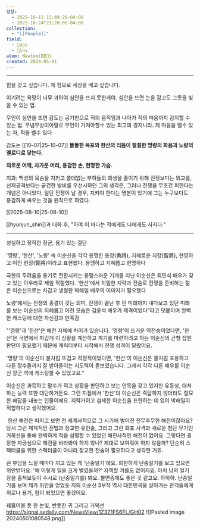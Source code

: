 ```yaml
---
성장:
  - 2025-10-13 15:49:26-04:00
  - 2025-10-24T21:20:05-04:00
collection:
  - "[[People]]"
field:
  - 🐙ops
  - 🐢inv
atom: 👓atom(BE🔄)
created: 2024-05-01
---
```




---

힘을 갖고 싶습니다. 제 힘으로 세상을 베고 싶습니다. 

이기려는 욕망이 너무 과하여 심안을 뜨지 못한게야. 심안을 뜨면 눈을 감고도 그릇을 빚을 수 있는 법.

무인이 심안을 뜨면 감도는 공기만으로 적의 움직임과 나아가 적의 마음까지 감지할 수 있는 법. 무념무상이야말로 무인이 가져야할수 있는 최고의 경지니라.
제 마음을 벨수 있는 자, 적을 벨수 있다


감도는 
[[10-07|25-10-07]]
**똘똘한 옥포와 한산의 리듬이 절절한 명량의 화음과 노량의 멜로디로 닿는다.**

**의로운 어깨, 차가운 머리, 용감한 손, 현명한 가슴.**


지과: 백성의 목숨을 지키고 쓸데없는 부하들의 희생을 줄이기 위해 전쟁보다는 외교를, 선제공격보다는 굳건한 방비를 우선시하던 그의 생각은, 그러나 전쟁을 무조건 피한다는 개념은 아니었다. 일단 전쟁이 날 경우, 지켜야 한다는 명분이 있기에 그는 누구보다도 용감하게 싸우는 것을 원칙으로 하였다.

[[2025-08-10|25-08-10]]

[[hyunjun_shin]]과 대화 후, "하여 이 바다는 적에게도 나에게도 사지다."

---

성실하고 정직한 장군, 용기 있는 결단

 '명량', '한산', '노량' 속 이순신을 각각 용맹한 용장(勇將), 지혜로운 지장(智將), 현명하고 어진 현장(賢將)이라고 표현했다.
용맹하고 지혜롭고 현명하다

극한의 두려움을 용기로 전환시키는 용맹스러운 기개를 지닌 이순신은 최민식 배우가 갖고 있는 아우라로 제일 적절했다. 
'한산'에서 치밀한 지략과 전술로 전쟁을 준비하는 젊은 이순신으로는 차갑고 냉철한 박해일 배우의 이미지가 필요했다

노량'에서는 전쟁의 종결이 갖는 의미, 전쟁이 끝난 후 먼 미래까지 내다보고 있던 미래를 보는 이순신의 지혜롭고 어진 모습은 김윤석 배우가 제격이었다"라고 덧붙이며 완벽한 캐스팅에 대한 자신감과 만족감

"'명량'과 '한산'은 해전 자체에 차이가 있습니다. '명량'이 뜨거운 역전승이었다면, '한산'은 국면에서 차갑게 이 상황을 계산하고 계기를 마련하려고 하는 이순신의 균형 잡힌 판단이 필요했기 때문에 캐릭터부터 시작해서 전쟁 성격이 달랐어요. 

'명량'의 이순신이 불처럼 뜨겁고 격정적이었다면, '한산'의 이순신은 물처럼 포용하고 다른 장수들까지 잘 받아들이는 지도력이 돋보였습니다. 그래서 각각 다른 배우를 이순신 장군 역에 캐스팅할 수 있었고요."

이순신은 과묵하고 말수가 적고 상황을 판단하고 보는 안목을 갖고 있지만 유동성, 대처하는 능력 또한 대단하거든요. 그런 지점에서 '한산'의 이순신은 즉답하지 않더라도 절묘한 해답을 내놓는 인물이에요. 지략가이고 섬세한 이순신을 표현하는 데 있어 박해일이 적합하다고 생각했어요.

 한산 해전은 따지고 보면 전 세계사적으로 그 시기에 벌어진 전무후무한 해전이잖아요? 당시 그런 체계적인 진법과 정교한 유인술, 그리고 그런 화포 사격과 새로운 첨단 무기인 거북선을 통해 완벽하게 적을 섬멸할 수 있었던 해전사적인 해전이 없어요. 그렇다면 굉장한 자긍심으로 해전을 바라봐야 하지 않나? 제대로 보여줘야 하지 않을까? 단순히 스펙터클을 위한 스펙터클이 아니라 정교한 전술이 필요하다고 생각한 거죠.

큰 부담을 느낄 때마다 끼고 있는 게 '난중일기'에요. 희한하게 난중일기를 보고 있으면 위안받아요. '왜 이렇게 일을 크게 벌였을까?' 자책할 겨를도 없어지죠. 마치 남의 일기장을 훔쳐보듯이 수시로 (난중일기를) 봐요. 불면증에도 좋은 것 같고요. 하하하. 난중일기를 보며 제가 위안을 얻었듯 저의 이순신 3부작 역시 대한민국을 살아가는 관객들에게 위로나 용기, 힘이 되었으면 좋겠어요.

꿰뚫어볼 듯 한 눈빛, 반듯한 귀 그리고 거북선
https://signal.sedaily.com/NewsView/1Z3Z1FS6FL/GH02
![[Pasted image 20240501080548.png]]

